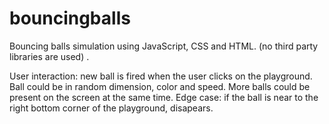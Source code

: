 # bouncingballs

 Bouncing balls simulation using JavaScript, CSS and HTML. (no third party libraries are used) . 
 
 User interaction: new ball is fired when the user clicks on the playground.
 Ball could be in random dimension, color and speed. 
 More balls could be present on the screen at the same time. 
 Edge case: if the ball is near to the right bottom corner of the playground, disapears. 
 
 

